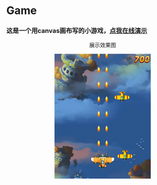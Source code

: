 # Game
### 这是一个用canvas画布写的小游戏，[点我在线演示](https://lixiatao.github.io/Game/)  
<p align=center> 展示效果图 </p>
<div align=center>
 <img src="images/gameIMG.jpg" width="50%" />
</div>

